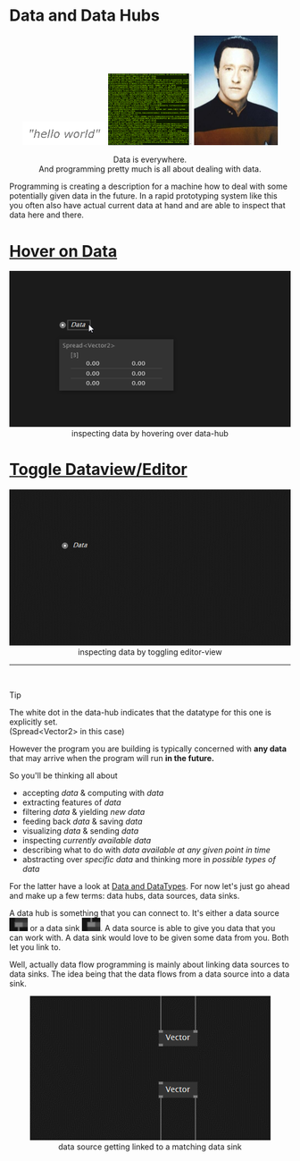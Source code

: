 # Data and Data Hubs
<p style="text-align:center">
<img src="../images/introduction/small.bmp" width="150" title="small data" />
<img src="../images/introduction/big.bmp" width="150" title="big data"/>
<img src="../images/introduction/BrentSpiner1.png" width="150" title="Mr. Data"/>
</p>
<p style="text-align:center">
Data is everywhere.</br> And programming pretty much is all about dealing with data.
</p>

Programming is creating a description for a machine how to deal with some potentially given data in the future.
In a rapid prototyping system like this you often also have actual current data at hand and are able to inspect that data here and there.

# [Hover on Data](#tab/tabid-1)

<p style="text-align:center">
<img src="../images/introduction/data_pin_inspect_hover.png">
</br>inspecting data by hovering over data-hub</p>

# [Toggle Dataview/Editor](#tab/tabid-2)

<p style="text-align:center">
<img src="../images/introduction/data_pin_inspect_editor.gif">
</br>inspecting data by toggling editor-view</p>

***

</br>

> [!TIP]
> The white dot in the data-hub indicates that the datatype for this one is explicitly set. </br>(Spread&lt;Vector2&gt; in this case)

However the program you are building is typically concerned with __any data__ that may arrive when the program will run __in the future.__

So you'll be thinking all about
* accepting _data_ & computing with _data_
* extracting features of _data_
* filtering _data_ & yielding _new data_
* feeding back _data_ & saving _data_
* visualizing _data_ & sending _data_
* inspecting _currently available data_
* describing what to do with _data available at any given point in time_
* abstracting over _specific data_ and thinking more in _possible types of data_

For the latter have a look at [Data and DataTypes](data.md).
For now let's just go ahead and make up a few terms: data hubs, data sources, data sinks.

A data hub is something that you can connect to. It's either a data source <img src="../images/introduction/data_pin_source.png" style="height: 1.5rem"/> or a data sink <img src="../images/introduction/data_pin_sink.png" style="height: 1.5rem"/>.
A data source is able to give you data that you can work with. A data sink would love to be given some data from you.
Both let you link to.

Well, actually data flow programming is mainly about linking data sources to data sinks. The idea being that the data flows from a data source into a data sink.

<p style="text-align:center">
<img src="../images/introduction/data_pin_connect.gif">
</br>data source getting linked to a matching data sink</p>